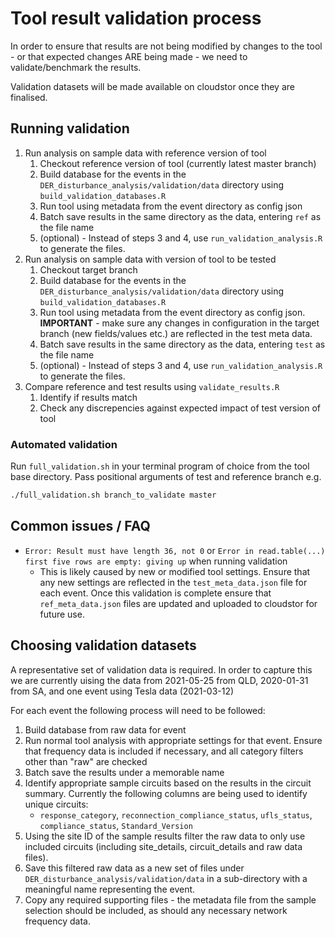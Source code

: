 # Tool result validation process

In order to ensure that results are not being modified by changes to the tool - or that expected changes ARE being made - we need to validate/benchmark the results.

Validation datasets will be made available on cloudstor once they are finalised.

## Running validation

1. Run analysis on sample data with reference version of tool
    1. Checkout reference version of tool (currently latest master branch)
    2. Build database for the events in the `DER_disturbance_analysis/validation/data` directory using `build_validation_databases.R`
    3. Run tool using metadata from the event directory as config json
    4. Batch save results in the same directory as the data, entering `ref` as the file name
    5. (optional) - Instead of steps 3 and 4, use `run_validation_analysis.R` to generate the files.
2. Run analysis on sample data with version of tool to be tested
    1. Checkout target branch
    2. Build database for the events in the `DER_disturbance_analysis/validation/data` directory using `build_validation_databases.R`
    3. Run tool using metadata from the event directory as config json. __IMPORTANT__ - make sure any changes in configuration in the target branch (new fields/values etc.) are reflected in the test meta data.
    4. Batch save results in the same directory as the data, entering `test` as the file name
    5. (optional) - Instead of steps 3 and 4, use `run_validation_analysis.R` to generate the files.
3. Compare reference and test results using `validate_results.R`
    1. Identify if results match
    2. Check any discrepencies against expected impact of test version of tool

### Automated validation

Run `full_validation.sh` in your terminal program of choice from the tool base directory.
Pass positional arguments of test and reference branch e.g.
```bash
./full_validation.sh branch_to_validate master
```

## Common issues / FAQ

-  `Error: Result must have length 36, not 0` or `Error in read.table(...) first five rows are empty: giving up` when running validation
    - This is likely caused by new or modified tool settings. Ensure that any new settings are reflected in the `test_meta_data.json` file for each event. Once this validation is complete ensure that `ref_meta_data.json` files are updated and uploaded to cloudstor for future use.


## Choosing validation datasets

A representative set of validation data is required. In order to capture this we are currently uising the data from 2021-05-25 from QLD, 2020-01-31 from SA, and one event using Tesla data (2021-03-12)

For each event the following process will need to be followed:

1. Build database from raw data for event
2. Run normal tool analysis with appropriate settings for that event. Ensure that frequency data is included if necessary, and all category filters other than "raw" are checked
3. Batch save the results under a memorable name
4. Identify appropriate sample circuits based on the results in the circuit summary. Currently the following columns are being used to identify unique circuits:
    * `response_category`, `reconnection_compliance_status`, `ufls_status`, `compliance_status`, `Standard_Version`
5. Using the site ID of the sample results filter the raw data to only use included circuits (including site_details, circuit_details and raw data files). 
6. Save this filtered raw data as a new set of files under `DER_disturbance_analysis/validation/data` in a sub-directory with a meaningful name representing the event.
7. Copy any required supporting files - the metadata file from the sample selection should be included, as should any necessary network frequency data.
